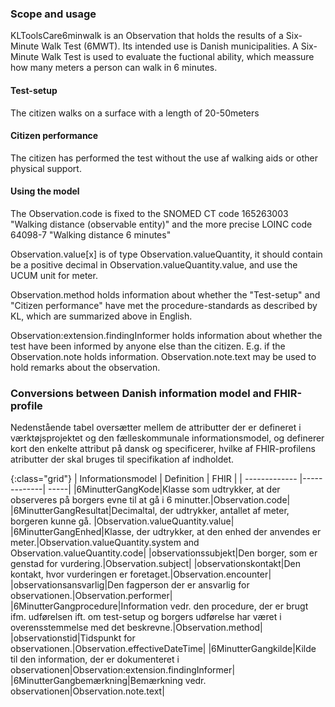 ### Scope and usage
KLToolsCare6minwalk is an Observation that holds the results of a Six-Minute Walk Test (6MWT). Its intended use is Danish municipalities. A Six-Minute Walk Test is used to evaluate the fuctional ability, which meassure how many meters a person can walk in 6 minutes.

#### Test-setup
The citizen walks on a surface with a length of 20-50meters 

#### Citizen performance
The citizen has performed the test without the use af walking aids or other physical support.

#### Using the model
The Observation.code is fixed to the SNOMED CT code 165263003 "Walking distance (observable entity)"
and the more precise LOINC code 64098-7 "Walking distance 6 minutes"

Observation.value[x] is of type Observation.valueQuantity, it should contain be a positive decimal in Observation.valueQuantity.value, and use the UCUM unit for meter.

Observation.method holds information about whether the "Test-setup" and "Citizen performance" have met the procedure-standards as described by KL, which are summarized above in English.

Observation:extension.findingInformer holds information about whether the test have been informed by anyone else than the citizen. E.g. if the Observation.note holds information. Observation.note.text may be used to hold remarks about the observation.

### Conversions between Danish information model and FHIR-profile
Nedenstående tabel oversætter mellem de attributter der er defineret i værktøjsprojektet og den fælleskommunale informationsmodel, og definerer kort den enkelte attribut på dansk og specificerer, hvilke af FHIR-profilens atributter der skal bruges til specifikation af indholdet.

{:class="grid"}
|   Informationsmodel      | Definition        | FHIR  |
| ------------- |-------------| -----|
|6MinutterGangKode|Klasse som udtrykker, at der observeres på borgers evne til at gå i 6 minutter.|Observation.code|
|6MinutterGangResultat|Decimaltal, der udtrykker, antallet af meter, borgeren kunne gå. |Observation.valueQuantity.value|
|6MinutterGangEnhed|Klasse, der udtrykker, at den enhed der anvendes er meter.|Observation.valueQuantity.system and Observation.valueQuantity.code|
|observationssubjekt|Den borger, som er genstad for vurdering.|Observation.subject|
|observationskontakt|Den kontakt, hvor vurderingen er foretaget.|Observation.encounter|
|observationsansvarlig|Den fagperson der er ansvarlig for observationen.|Observation.performer|
|6MinutterGangprocedure|Information vedr. den procedure, der er brugt ifm. udførelsen ift. om test-setup og borgers udførelse har været i overensstemmelse med det beskrevne.|Observation.method|
|observationstid|Tidspunkt for observationen.|Observation.effectiveDateTime|
|6MinutterGangkilde|Kilde til den information, der er dokumenteret i observationen|Observation:extension.findingInformer|
|6MinutterGangbemærkning|Bemærkning vedr. observationen|Observation.note.text|